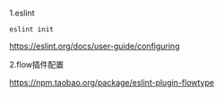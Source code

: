 1.eslint
```
eslint init
```
<https://eslint.org/docs/user-guide/configuring>

2.flow插件配置

<https://npm.taobao.org/package/eslint-plugin-flowtype>